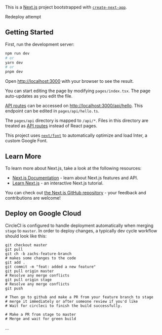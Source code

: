 This is a [Next.js](https://nextjs.org/) project bootstrapped with [`create-next-app`](https://github.com/vercel/next.js/tree/canary/packages/create-next-app).

Redeploy attempt

## Getting Started

First, run the development server:

```bash
npm run dev
# or
yarn dev
# or
pnpm dev
```

Open [http://localhost:3000](http://localhost:3000) with your browser to see the result.

You can start editing the page by modifying `pages/index.tsx`. The page auto-updates as you edit the file.

[API routes](https://nextjs.org/docs/api-routes/introduction) can be accessed on [http://localhost:3000/api/hello](http://localhost:3000/api/hello). This endpoint can be edited in `pages/api/hello.ts`.

The `pages/api` directory is mapped to `/api/*`. Files in this directory are treated as [API routes](https://nextjs.org/docs/api-routes/introduction) instead of React pages.

This project uses [`next/font`](https://nextjs.org/docs/basic-features/font-optimization) to automatically optimize and load Inter, a custom Google Font.

## Learn More

To learn more about Next.js, take a look at the following resources:

- [Next.js Documentation](https://nextjs.org/docs) - learn about Next.js features and API.
- [Learn Next.js](https://nextjs.org/learn) - an interactive Next.js tutorial.

You can check out [the Next.js GitHub repository](https://github.com/vercel/next.js/) - your feedback and contributions are welcome!

## Deploy on Google Cloud
CircleCI is configured to handle deployment automatically when merging `stage` to `master`.
In order to deploy changes, a typically dev cycle workflow should look like this:
```
git checkout master
git pull
git ch -b zachs-feature-branch
# makes some changes to the code
git add .
git commit -m "feat: added a new feature"
git pull origin master
# Resolve any merge conflicts
git pull origin stage
# Resolve any merge conflicts
git push

# Then go to github and make a PR from your feature branch to stage
# merge it immediately or after someone review if you'd like
# Wait for circleci to finish the build successfully.

# Make a PR from stage to master
# Merge and wait for green build 
```

...
